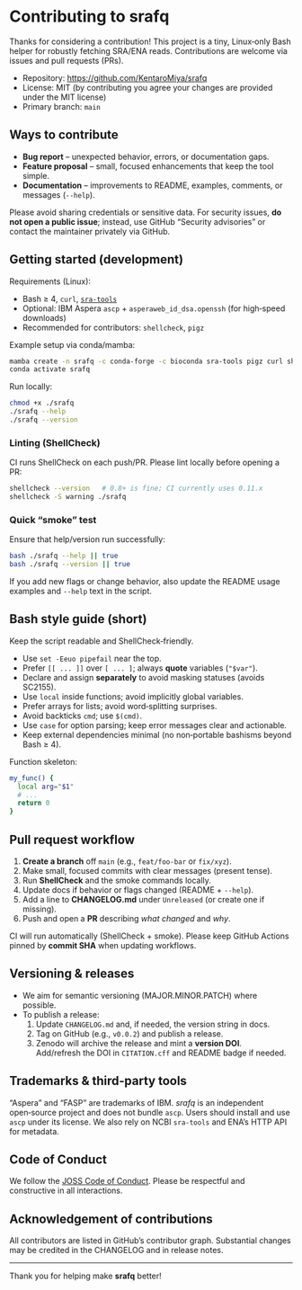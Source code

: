 # Contributing to srafq

Thanks for considering a contribution! This project is a tiny, Linux‑only Bash helper for robustly fetching SRA/ENA reads. Contributions are welcome via issues and pull requests (PRs).

- Repository: <https://github.com/KentaroMiya/srafq>
- License: MIT (by contributing you agree your changes are provided under the MIT license)
- Primary branch: `main`

## Ways to contribute

- **Bug report** – unexpected behavior, errors, or documentation gaps.
- **Feature proposal** – small, focused enhancements that keep the tool simple.
- **Documentation** – improvements to README, examples, comments, or messages (`--help`).

Please avoid sharing credentials or sensitive data. For security issues, **do not open a public issue**; instead, use GitHub “Security advisories” or contact the maintainer privately via GitHub.

## Getting started (development)

Requirements (Linux):
- Bash ≥ 4, `curl`, [`sra-tools`](https://github.com/ncbi/sra-tools)
- Optional: IBM Aspera `ascp` + `asperaweb_id_dsa.openssh` (for high‑speed downloads)
- Recommended for contributors: `shellcheck`, `pigz`

Example setup via conda/mamba:
```bash
mamba create -n srafq -c conda-forge -c bioconda sra-tools pigz curl shellcheck || conda create -n srafq -c conda-forge -c bioconda sra-tools pigz curl shellcheck
conda activate srafq
```

Run locally:
```bash
chmod +x ./srafq
./srafq --help
./srafq --version
```

### Linting (ShellCheck)

CI runs ShellCheck on each push/PR. Please lint locally before opening a PR:

```bash
shellcheck --version   # 0.8+ is fine; CI currently uses 0.11.x
shellcheck -S warning ./srafq
```

### Quick “smoke” test

Ensure that help/version run successfully:
```bash
bash ./srafq --help || true
bash ./srafq --version || true
```

If you add new flags or change behavior, also update the README usage examples and `--help` text in the script.

## Bash style guide (short)

Keep the script readable and ShellCheck‑friendly.

- Use `set -Eeuo pipefail` near the top.
- Prefer `[[ ... ]]` over `[ ... ]`; always **quote** variables (`"$var"`).
- Declare and assign **separately** to avoid masking statuses (avoids SC2155).
- Use `local` inside functions; avoid implicitly global variables.
- Prefer arrays for lists; avoid word‑splitting surprises.
- Avoid backticks `cmd`; use `$(cmd)`.
- Use `case` for option parsing; keep error messages clear and actionable.
- Keep external dependencies minimal (no non‑portable bashisms beyond Bash ≥ 4).

Function skeleton:
```bash
my_func() {
  local arg="$1"
  # ...
  return 0
}
```

## Pull request workflow

1. **Create a branch** off `main` (e.g., `feat/foo-bar` or `fix/xyz`).  
2. Make small, focused commits with clear messages (present tense).  
3. Run **ShellCheck** and the smoke commands locally.  
4. Update docs if behavior or flags changed (README + `--help`).  
5. Add a line to **CHANGELOG.md** under `Unreleased` (or create one if missing).  
6. Push and open a **PR** describing _what changed_ and _why_.

CI will run automatically (ShellCheck + smoke). Please keep GitHub Actions pinned by **commit SHA** when updating workflows.

## Versioning & releases

- We aim for semantic versioning (MAJOR.MINOR.PATCH) where possible.
- To publish a release:
  1. Update `CHANGELOG.md` and, if needed, the version string in docs.
  2. Tag on GitHub (e.g., `v0.0.2`) and publish a release.
  3. Zenodo will archive the release and mint a **version DOI**.  
     Add/refresh the DOI in `CITATION.cff` and README badge if needed.

## Trademarks & third‑party tools

“Aspera” and “FASP” are trademarks of IBM. *srafq* is an independent open‑source project and does not bundle `ascp`. Users should install and use `ascp` under its license. We also rely on NCBI `sra-tools` and ENA’s HTTP API for metadata.

## Code of Conduct

We follow the [JOSS Code of Conduct](https://joss.theoj.org/about#code_of_conduct). Please be respectful and constructive in all interactions.

## Acknowledgement of contributions

All contributors are listed in GitHub’s contributor graph. Substantial changes may be credited in the CHANGELOG and in release notes.

---

Thank you for helping make **srafq** better!
